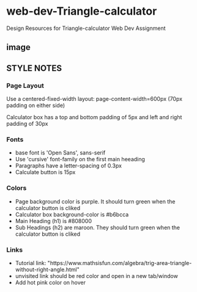 # web-dev-Triangle-calculator
Design Resources for Triangle-calculator Web Dev Assignment

<h2>image</h2>
<image-triangle.jpg>

<h2>STYLE NOTES</h2>

<h3>Page Layout</h3>
<p>Use a centered-fixed-width layout: page-content-width=600px (70px padding on either side)</p>
<p>Calculator box has a top and bottom padding of 5px and left and right padding of 30px</p>

<h3>Fonts</h3>
<ul>
  <li>base font is 'Open Sans', sans-serif</li>
  <li>Use 'cursive' font-family on the first main heeading</li>
  <li>Paragraphs have a letter-spacing of 0.3px</li>
  <li>Calculate button is 15px </li>
</ul>

<h3>Colors</h3>
<ul>
  <li>Page background color is purple. It should turn green when the calculator button is cliked</li>
  <li>Calculator box background-color is #b6bcca </li>
  <li>Main Heading (h1) is #808000</li>
  <li>Sub Headings (h2) are maroon. They should turn green when the calculator button is cliked  </li>

</ul>

<h3>Links</h3>
<ul>
  <li>Tutorial link: "https://www.mathsisfun.com/algebra/trig-area-triangle-without-right-angle.html"</li>
  <li>unvisited link should be red color and open in a new tab/window</li>
  <li>Add hot pink color on hover</li>
</ul>


  
  
